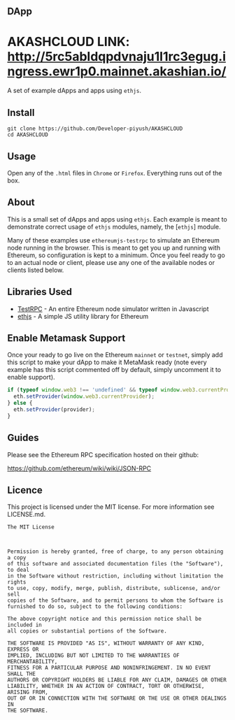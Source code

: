 ## DApp

# AKASHCLOUD LINK: http://5rc5abldqpdvnaju1l1rc3egug.ingress.ewr1p0.mainnet.akashian.io/

A set of example dApps and apps using `ethjs`.

## Install

```
git clone https://github.com/Developer-piyush/AKASHCLOUD
cd AKASHCLOUD
```



## Usage

Open any of the `.html` files in `Chrome` or `Firefox`. Everything runs out of the box.


## About

This is a small set of dApps and apps using `ethjs`. Each example is meant to demonstrate correct usage of `ethjs` modules, namely, the [`ethjs`] module.

Many of these examples use `ethereumjs-testrpc` to simulate an Ethereum node running in the browser. This is meant to get you up and running with Ethereum, so configuration is kept to a minimum. Once you feel ready to go to an actual node or client, please use any one of the available nodes or clients listed below.

## Libraries Used

  - [TestRPC](http://github.com/ethereumjs/testrpc) - An entire Ethereum node simulator written in Javascript
  - [ethjs](http://github.com/ethjs/ethjs) - A simple JS utility library for Ethereum

## Enable Metamask Support

Once your ready to go live on the Ethereum `mainnet` or `testnet`, simply add this script to make your dApp to make it MetaMask ready (note every example has this script commented off by default, simply uncomment it to enable support).

```js
if (typeof window.web3 !== 'undefined' && typeof window.web3.currentProvider !== 'undefined') {
  eth.setProvider(window.web3.currentProvider);
} else {
  eth.setProvider(provider);
}
```


## Guides

Please see the Ethereum RPC specification hosted on their github:

https://github.com/ethereum/wiki/wiki/JSON-RPC



## Licence

This project is licensed under the MIT license. For more information see LICENSE.md.

```
The MIT License



Permission is hereby granted, free of charge, to any person obtaining a copy
of this software and associated documentation files (the "Software"), to deal
in the Software without restriction, including without limitation the rights
to use, copy, modify, merge, publish, distribute, sublicense, and/or sell
copies of the Software, and to permit persons to whom the Software is
furnished to do so, subject to the following conditions:

The above copyright notice and this permission notice shall be included in
all copies or substantial portions of the Software.

THE SOFTWARE IS PROVIDED "AS IS", WITHOUT WARRANTY OF ANY KIND, EXPRESS OR
IMPLIED, INCLUDING BUT NOT LIMITED TO THE WARRANTIES OF MERCHANTABILITY,
FITNESS FOR A PARTICULAR PURPOSE AND NONINFRINGEMENT. IN NO EVENT SHALL THE
AUTHORS OR COPYRIGHT HOLDERS BE LIABLE FOR ANY CLAIM, DAMAGES OR OTHER
LIABILITY, WHETHER IN AN ACTION OF CONTRACT, TORT OR OTHERWISE, ARISING FROM,
OUT OF OR IN CONNECTION WITH THE SOFTWARE OR THE USE OR OTHER DEALINGS IN
THE SOFTWARE.
```
